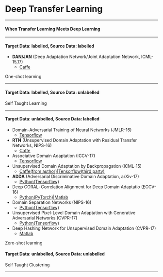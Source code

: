 # Deep Transfer Learning



- - -


#### When Transfer Learning Meets Deep Learning

- - -
#### Target Data: labelled, Source Data: labelled 

- **DAN/JAN** (Deep Adaptation Network/Joint Adaptation Network, ICML-15,17) 
	- [Caffe](https://github.com/thuml/Xlearn)


	
One-shot learning	
	
- - -
#### Target Data: labelled, Source Data: unlabelled

Self Taught Learning




- - -
#### Target Data: unlabelled, Source Data: labelled

- Domain-Adversarial Training of Neural Networks (JMLR-16)
	- [Tensorflow](https://github.com/jindongwang/tf-dann)
- **RTN** (Unsupervised Domain Adaptation with Residual Transfer Networks, NIPS-16) 
	- [Caffe](https://github.com/thuml/Xlearn)
- Associative Domain Adaptation (ICCV-17) 
	- [Tensorflow](https://github.com/haeusser/learning_by_association)	
- Unsupervised Domain Adaptation by Backpropagation (ICML-15) 
	- [Caffe(from author)](https://github.com/ddtm/caffe/tree/grl)|[Tensorflow(third party)](https://github.com/shucunt/domain_adaptation)	
- **ADDA** (Adversarial Discriminative Domain Adaptation, arXiv-17) 
	- [Python(Tensorflow)](https://github.com/erictzeng/adda)
- Deep CORAL: Correlation Alignment for Deep Domain Adaptatio (ECCV-16) 
	- [Python(PyTorch)](https://github.com/SSARCandy/DeepCORAL)|[Matlab](https://github.com/VisionLearningGroup/CORAL)
- Domain Separation Networks (NIPS-16)	
	- [Python(Tensorflow)](https://github.com/tensorflow/models/tree/master/research/domain_adaptation)
- Unsupervised Pixel-Level Domain Adaptation with Generative Adversarial Networks (CVPR-17)	
	- [Python(Tensorflow)](https://github.com/tensorflow/models/tree/master/research/domain_adaptation)
- Deep Hashing Network for Unsupervised Domain Adaptation (CVPR-17)	
	- [Matlab](https://github.com/hemanthdv/da-hash)
	
	
	
Zero-shot learning	
	
	
#### Target Data: unlabelled, Source Data: unlabelled


Self Taught Clustering






- - -




